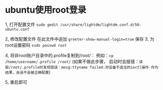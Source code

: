 # ubuntu使用root登录
1, 打开配置文件
`sudo gedit /usr/share/lightdm/lightdm.conf.d/50-ubuntu.conf`

2, 修改配置文件
在此文件中追加
`greeter-show-manual-login=true`
保存
3, 为root设置密码
`sudo passwd root`

4, 将非root账户目录中的.profile复制到/root/：
例如：`cp /home/username/.profile /root/`
(如果不做此步骤， 启动时会报错：`读取/root/.profile时发现错误：mesg:ttyname failed:对设备不适当的ioctl操作 作为结果，会话不会被正确配置`)

5, 重启即可